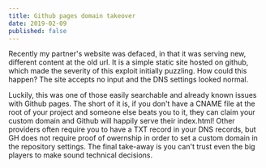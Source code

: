 ```yaml
---
title: Github pages domain takeover
date: 2019-02-09
published: false
---
```


Recently my partner's website was defaced, in that it was serving new, different content at the old url. It is a simple static site hosted
on github, which made the severity of this exploit initially puzzling. How could this happen? The site accepts no input and the DNS settings looked normal.

Luckily, this was one of those easily searchable and already known issues with Github pages. The short of it is, if you don't have a CNAME file at the root of your project and someone else beats you to it, they can claim your custom domain and Github will happily serve their index.html! Other providers often require you to have a TXT record in your DNS records, but GH does not require proof of owernship in order to set a custom domain in the repository settings. The final take-away is you can't trust even the big players to make sound technical decisions.